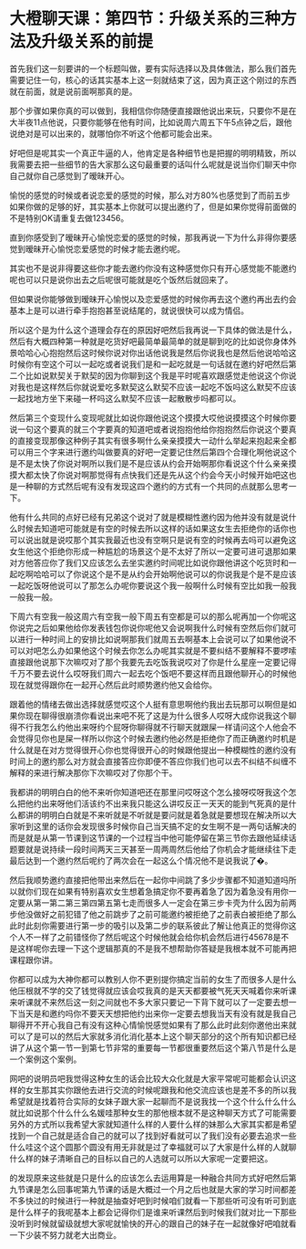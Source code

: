 # 大橙聊天课：第四节：升级关系的三种方法及升级关系的前提

首先我们这一刻要讲的一个标题叫做，要有实际选择以及具体做法，那么我们首先需要记住一句，核心的话其实基本上这一刻就结束了这，因为真正这个刚过的东西就在前面，就是说前面啊那真的是。

那个步骤如果你真的可以做到，我相信你你随便直接跟他说出来玩，只要你不是在大半夜11点他说，只要你能够在他有时间，比如说周六周五下午5点钟之后，跟他说绝对是可以出来的，就哪怕你不听这个他都可能会出来。

好吧但是呢其实一个真正牛逼的人，他肯定是各种细节也是把握的明明精致，所以我需要去把一些细节的告大家那么这句最重要的话叫什么呢就是说当你们聊天中你自己就你自己感觉到了暧昧开心。

愉悦的感觉的时候或者说恋爱的感觉的时候，那么对方80%也感觉到了而前五步如果你做的足够的好，其实基本上你就可以提出邀约了，但是如果你觉得前面做的不是特别OK请重复去做123456。

直到你感受到了暧昧开心愉悦恋爱的感觉的时候，那我再说一下为什么非得你要感觉到暧昧开心愉悦恋爱感觉的时候才能去邀约呢。

其实也不是说非得要这些你才能去邀约你没有这种感觉你只有开心感觉能不能邀约呢也可以只是说你出去之后呢很可能就是吃个饭然后就回来了。

但如果说你能够做到暧昧开心愉悦以及恋爱感觉的时候你再去这个邀约再出去约会基本上是可以进行牵手抱抱甚至说结尾的，就说很快可以成为情侣。

所以这个是为什么这个道理会存在的原因好吧然后我再说一下具体的做法是什么，然后有大概四种第一种就是吃货好吧最简单最简单的就是聊到吃的比如说你身体外景哈哈心心抱抱然后这时候你说对你出话他说我是然后你说我也是然后他说哈哈这时候你有空这个可以一起吃或者说我们是和一起吃就是一句话就在邀约好吧然后第二个比如说默契关于默契的因为你聊到这个我是平时呢喜欢跟感觉走他说这个你说对我也是这样然后你就说爱吃多默契这么默契不应该一起吃不饭吗这么默契不应该一起找地方坐下来碰一杯吗这么默契不应该一起散散步吗都可以。

然后第三个变现什么变现呢就比如说你跟他说这个摸摸大哎他说摸摸这个时候你要说一句这个要真的就三个字要真的知道吧或者说抱抱他给你抱抱然后你说这个要真的直接变现那像这种例子其实有很多啊什么亲亲摸摸大一动什么举起来抱起来全都可以用三个字来进行邀约叫做要真的好吧一定要记住然后第四个合理化啊他说这个是不是太快了你说对啊所以我们是不是应该从约会开始啊那你看说这个什么亲亲摸摸大都太快了你说对啊那觉得有点快我们还是先从这个约会今天小时候开始吧这也是一种聊的方式然后呢有没有发现这四个邀约的方式有一个共同的点就那么思考一下。

他有什么共同的点好已经有兄弟这个说对了就是模糊性邀约因为他并没有就是说什么时候去知道吧可能就是有空的时候去所以这样的话如果这女生去拒绝你的话你也可以说出就是说哎那个其实我最近也没有空啊只是说有空的时候再去吗可以避免这女生他这个拒绝你形成一种尴尬的场景这个是不太好了所以一定要可进可退那如果对方他答应你了我们又应该怎么去坐实邀约时间呢比如说你跟他讲这个吃货时和一起吃啊哈哈可以了你说这个是不是从约会开始啊他说可以的你说我是个是不是应该一起吃饭呀他说可以了那怎么办呢你要说这个我一般啊什么时候有空比如我一般我一般我一般。

下周六有空我一般这周六有空我一般下周五有空都是可以的那么呢再加一个你呢这你说完之后如果他给你发表钱包你说你呢他又会说啊我什么时候有空然后你们就可以进行一种时间上的安排比如说啊那我们就周五去啊基本上会说可以了如果他说不可以对吧怎么办如果他这个时候去你怎么办呢其实就是不要纠结不要解释不要啰嗦直接跟他说那下次嘛哎对了那个我要先去吃饭我说哎对了你是什么星座一定要记得千万不要去说什么哎呀我们周六一起去吃个饭吧不要这样而且跟他聊开心的时候他现在就觉得跟你在一起开心然后此时顺势邀约他又会给你。

跟着他的情绪去做出选择就感觉哎这个人挺有意思啊他约我出去玩那可以啊但是如果你现在聊得很崩溃你看说出来吧不死了这是为什么很多人哎呀大成你说我这个聊得不行我怎么约他出来呀约个屁呀你聊得就不行聊天就跟屎一样请问这个人他会不会觉得见你也是屎一样所以你这个时候去邀约他必然是拒绝你了而正确邀约时机是什么就是在对方觉得很开心你也觉得很开心的时候跟他提出一种模糊性的邀约没有时间上的邀约那么对方就会直接答应你即便不答应你我们也可以去不纠结不纠缠不解释的来进行解决那你下次嘛哎对了你那个干。

我都讲的明明白白的他不来听你知道吧还在那里问哎呀这个怎么接呀哎呀我这个怎么把他约出来呀他们活该约不出来我只能这么讲哎反正一天天的能到气死真的是什么都讲的明明白白就是不来听就是不听就是要问就是着急就是要想现在解决所以大家听到这里的话你会发现很多时候你自己当天搞不定的女生啊不是一两句话解决的而是就是从第一节课到这节课的一个过程当中他可能停留在第三节你去跟他延续话题要就是说持续一段时间两天三天甚至一周两周然后他给了你机会才能继续往下走最后达到一个邀约然后呢约了两次会在一起这么个情况他不是说我说了�。

然后我顺势邀约直接把他带出来然后在一起你中间跳了多少步骤都不知道知道吗所以就你们现在如果有特别喜欢女生想着急搞定你不要再着急了因为着急没有用你一定要从第一第二第三第四第五第七走而很多人一定会在第三步卡壳为什么因为前两步他没做好之前犯错了他之前跳步了之前可能邀约被拒绝了之前表白被拒绝了那么此时此刻你需要进行第一步的吸引以及第二步的联系彼此了解让他真正的觉得你这个人不一样了之前错怪你了然后呢这个时候他就会给你机会然后进行45678是不是这样呢你去理一下这个逻辑那真的不是我不想帮助你答疑是我根本就不可能再把课程跟你讲。

你都可以成为大神你都可以教别人你不更别提你搞定当前的女生了而很多人是什么他压根就不学的交了钱觉得就应该会哎我真的是天天都要被气死天天喊着你来听课来听课就不来然后这一刻之间就也不多大家只要记一下背下就可以了一定要去想一下当天是和邀约吗你不要天天想把他约出来你一定要去想我当天有没有就是我自己聊得开不开心我自己有没有这种心情愉悦感觉如果有了那么此时此刻你邀他出来就可以了是可以的然后大家就多消化消化基本上这个聊天部分的这个所有知识都已经讲了从这个第一节一到第七节非常的重要每一节都很重要然后这个第八节是什么是一个案例这个案例。

网吧的说明员吧我觉得这种女生的话会比较大众化就是大家平常呢可能都会认识这样的女生那其实你跟他去进行交流的时候呢跟我和他交流应该也是差不多的所以我希望就是找着符合实际的女妹子跟大家一起聊而不是说我找一个这个什么什么什么就比如说那个什么什么名媛哇那种女生的那他根本就不是这种聊天方式了可能需要另外的方式所以我希望大家就知道什么样的人要什么样的妹那么大家其实都是希望找到一个自己就是适合自己的就可以了找到好看就可以了我们没有必要去追求一些什么哇这个这个圆那个圆没有用无非就是过了幸福就可以了大家是什么样的人就聊什么样的妹子清晰自己的目标以自己的人选就可以所以大家呢一定要把这。

的发现原来这些就是只是什么的应该怎么去运用算是一种融合共同方式好吧然后第九节课是怎么回事呢第九节课的话是大概过一个月之后也就是大家的学习时间都差不多快过的时候进行一种就是抽查好吧到时候咱们就看一下那些听可没有听可到底是什么样子的我呢基本上都会记得你们是谁来听课然后到时候我们就对比一下那些没听到时候就留级就想大家呢就愉快的开心的跟自己的妹子在一起就像好吧咱就看一下少装不努力就老大出商业。